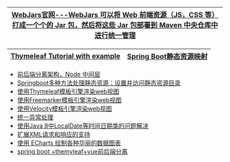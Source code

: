 
[WebJars官网---WebJars 可以将 Web 前端资源（JS，CSS 等）打成一个个的 Jar 包，然后将这些 Jar 包部署到 Maven 中央仓库中进行统一管理](https://www.webjars.org/)|
---|

[Thymeleaf Tutorial with example](https://www.javaguides.net/p/thymeleaf-tutorial.html)|[Spring Boot静态资源映射](http://c.biancheng.net/spring_boot/static-mapping.html)|
---|---|

* [前后端分离架构，Node 中间层](https://www.crs811.com/archives/1542)
* [Springboot多种方法处理静态资源：设置并访问静态资源目录](https://www.jianshu.com/p/794ddca13101)
* [使用Thymeleaf模板引擎渲染web视图](http://blog.didispace.com/springbootweb/)
* [使用Freemarker模板引擎渲染web视图](http://blog.didispace.com/springbootweb/)
* [使用Velocity模板引擎渲染web视图](http://blog.didispace.com/springbootweb/)
* [统一异常处理](http://blog.didispace.com/springbootexception/)
* [使用Java 8中LocalDate等时间日期类的问题解决](http://blog.didispace.com/Spring-Boot-And-Feign-Use-localdate/)
* [扩展XML请求和响应的支持](http://blog.didispace.com/spring-boot-xml-httpmessageconverter)
* [使用 ECharts 绘制各种华丽的数据图表](http://blog.didispace.com/spring-boot-learning-21-4-2/)
* [spring boot +themyleaf+vue前后端分离](https://www.zybuluo.com/EggGump/note/1207305)

